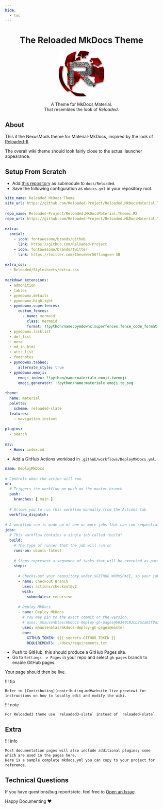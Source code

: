 ```yaml
---
hide:
  - toc
---
```


<div align="center">
	<h1>The Reloaded MkDocs Theme</h1>
	<img src="../Images/Reloaded-Icon.png" width="150" align="center" />
	<br/> <br/>
    A Theme for MkDocs Material.
    <br/>
    That resembles the look of <i>Reloaded</i>.
</div>

## About

This it the NexusMods theme for Material-MkDocs, inspired by the look of [Reloaded-II](https://reloaded-project.github.io/Reloaded-II/).  

The overall wiki theme should look fairly close to the actual launcher appearance.  

## Setup From Scratch

- Add [this repository](https://github.com/Reloaded-Project/Reloaded.MkDocsMaterial.Themes.R2) as submodule to `docs/Reloaded`.
- Save the following configuration as `mkdocs.yml` in your repository root.

```yaml
site_name: Reloaded MkDocs Theme
site_url: https://github.com/Reloaded-Project/Reloaded.MkDocsMaterial.Themes.R2

repo_name: Reloaded-Project/Reloaded.MkDocsMaterial.Themes.R2
repo_url: https://github.com/Reloaded-Project/Reloaded.MkDocsMaterial.Themes.R2

extra:
  social:
    - icon: fontawesome/brands/github
      link: https://github.com/Reloaded-Project
    - icon: fontawesome/brands/twitter
      link: https://twitter.com/thesewer56?lang=en-GB

extra_css:
  - Reloaded/Stylesheets/extra.css

markdown_extensions:
  - admonition
  - tables
  - pymdownx.details
  - pymdownx.highlight
  - pymdownx.superfences:
      custom_fences:
        - name: mermaid
          class: mermaid
          format: !!python/name:pymdownx.superfences.fence_code_format
  - pymdownx.tasklist
  - def_list
  - meta
  - md_in_html
  - attr_list
  - footnotes
  - pymdownx.tabbed:
      alternate_style: true
  - pymdownx.emoji:
      emoji_index: !!python/name:materialx.emoji.twemoji
      emoji_generator: !!python/name:materialx.emoji.to_svg

theme:
  name: material
  palette:
    scheme: reloaded-slate
  features:
    - navigation.instant

plugins:
  - search

nav:
  - Home: index.md
```

- Add a GitHub Actions workload in `.github/workflows/DeployMkDocs.yml`.

```yaml
name: DeployMkDocs

# Controls when the action will run. 
on:
  # Triggers the workflow on push on the master branch
  push:
    branches: [ main ]

  # Allows you to run this workflow manually from the Actions tab
  workflow_dispatch:

# A workflow run is made up of one or more jobs that can run sequentially or in parallel
jobs:
  # This workflow contains a single job called "build"
  build:
    # The type of runner that the job will run on
    runs-on: ubuntu-latest

    # Steps represent a sequence of tasks that will be executed as part of the job
    steps:
      
      # Checks-out your repository under $GITHUB_WORKSPACE, so your job can access it
      - name: Checkout Branch
        uses: actions/checkout@v2
        with:
          submodules: recursive

      # Deploy MkDocs
      - name: Deploy MkDocs
        # You may pin to the exact commit or the version.
        # uses: mhausenblas/mkdocs-deploy-gh-pages@66340182cb2a1a63f8a3783e3e2146b7d151a0bb
        uses: mhausenblas/mkdocs-deploy-gh-pages@master
        env:
          GITHUB_TOKEN: ${{ secrets.GITHUB_TOKEN }}
          REQUIREMENTS: ./docs/requirements.txt
```

- Push to GitHub, this should produce a GitHub Pages site.  
- Go to `Settings -> Pages` in your repo and select `gh-pages` branch to enable GitHub pages. 

Your page should then be live.

!!! tip

    Refer to [Contributing](contributing.md#website-live-preview) for instructions on how to locally edit and modify the wiki.

!!! note

    For Reloaded3 theme use `reloaded3-slate` instead of `reloaded-slate`.

## Extra

!!! info

    Most documentation pages will also include additional plugins; some which are used in the pages here.  
    Here is a sample complete mkdocs.yml you can copy to your project for reference.  

## Technical Questions

If you have questions/bug reports/etc. feel free to [Open an Issue](https://github.com/Reloaded-Project/Reloaded.MkDocsMaterial.Themes.R2/issues/new).

Happy Documenting ❤️